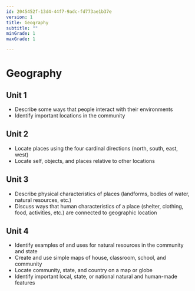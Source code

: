 ```yaml
---
id: 2045452f-13d4-44f7-9adc-fd773ae1b37e
version: 1
title: Geography
subtitle: ""
minGrade: 1
maxGrade: 1

---
```

# Geography


## Unit 1
* Describe some ways that people interact with their environments
* Identify important locations in the community

## Unit 2
* Locate places using the four cardinal directions (north, south, east, west)
* Locate self, objects, and places relative to other locations

## Unit 3
* Describe physical characteristics of places (landforms, bodies of water, natural resources, etc.)
* Discuss ways that human characteristics of a place (shelter, clothing, food, activities, etc.) are connected to geographic location

## Unit 4
* Identify examples of and uses for natural resources in the community and state
* Create and use simple maps of house, classroom, school, and community
* Locate community, state, and country on a map or globe
* Identify important local, state, or national natural and human-made features